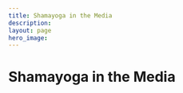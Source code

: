 ```yaml
---
title: Shamayoga in the Media
description:
layout: page
hero_image:
---
```


<h1>Shamayoga in the Media</h1>

